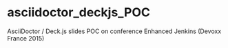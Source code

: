 # asciidoctor_deckjs_POC
AsciiDoctor / Deck.js slides POC on conference Enhanced Jenkins (Devoxx France 2015)
